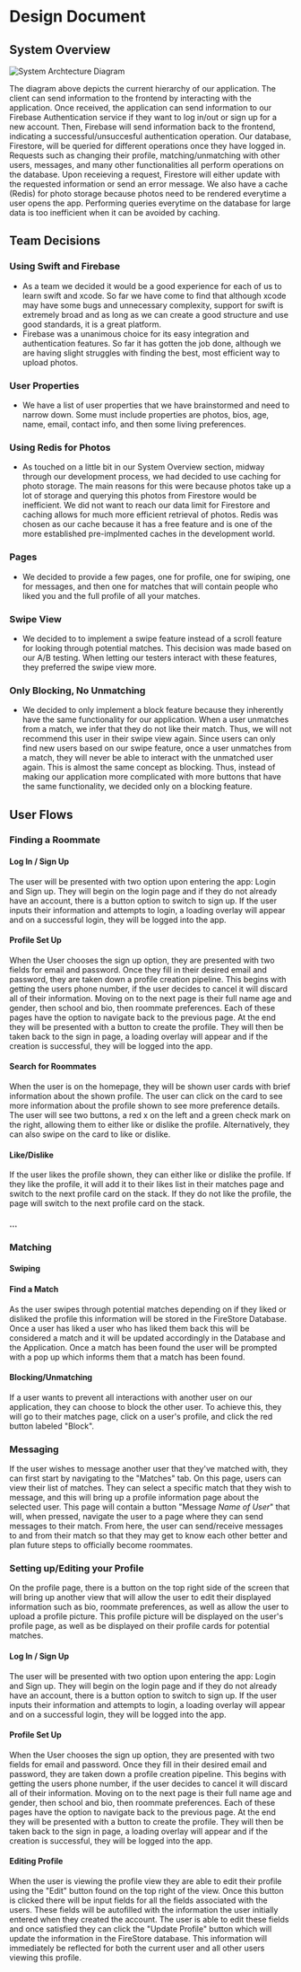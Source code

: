 # Design Document

## System Overview
![System Archtecture Diagram](Roomi_System_Architecture.png)

The diagram above depicts the current hierarchy of our application. The client can send information to the frontend by interacting with the application. Once received, the application can send information to our Firebase Authentication service if they want to log in/out or sign up for a new account. Then, Firebase will send information back to the frontend, indicating a successful/unsuccesful authentication operation. Our database, Firestore, will be queried for different operations once they have logged in. Requests such as changing their profile, matching/unmatching with other users, messages, and many other functionalities all perform operations on the database. Upon receieving a request, Firestore will either update with the requested information or send an error message. We also have a cache (Redis) for photo storage because photos need to be rendered everytime a user opens the app. Performing queries everytime on the database for large data is too inefficient when it can be avoided by caching.

## Team Decisions

### Using Swift and Firebase
- As a team we decided it would be a good experience for each of us to learn swift and xcode. So far we have come to find that although xcode may have some bugs and unnecessary complexity, support for swift is extremely broad and as long as we can create a good structure and use good standards, it is a great platform.
- Firebase was a unanimous choice for its easy integration and authentication features. So far it has gotten the job done, although we are having slight struggles with finding the best, most efficient way to upload photos.

### User Properties
- We have a list of user properties that we have brainstormed and need to narrow down. Some must include properties are photos, bios, age, name, email, contact info, and then some living preferences.

### Using Redis for Photos
- As touched on a little bit in our System Overview section, midway through our development process, we had decided to use caching for photo storage. The main reasons for this were because photos take up a lot of storage and querying this photos from Firestore would be inefficient. We did not want to reach our data limit for Firestore and caching allows for much more efficient retrieval of photos. Redis was chosen as our cache because it has a free feature and is one of the more established pre-implmented caches in the development world.

### Pages
- We decided to provide a few pages, one for profile, one for swiping, one for messages, and then one for matches that will contain people who liked you and the full profile of all your matches.

### Swipe View
- We decided to to implement a swipe feature instead of a scroll feature for looking through potential matches. This decision was made based on our A/B testing. When letting our testers interact with these features, they preferred the swipe view more.

### Only Blocking, No Unmatching
- We decided to only implement a block feature because they inherently have the same functionality for our application. When a user unmatches from a match, we infer that they do not like their match. Thus, we will not recommend this user in their swipe view again. Since users can only find new users based on our swipe feature, once a user unmatches from a match, they will never be able to interact with the unmatched user again. This is almost the same concept as blocking. Thus, instead of making our application more complicated with more buttons that have the same functionality, we decided only on a blocking feature.

## User Flows

### Finding a Roommate

#### Log In / Sign Up

The user will be presented with two option upon entering the app: Login and Sign up. They will begin on the login page and if they do not already have an account, there is a button option to switch to sign up. If the user inputs their information and attempts to login, a loading overlay will appear and on a successful login, they will be logged into the app.

#### Profile Set Up

When the User chooses the sign up option, they are presented with two fields for email and password. Once they fill in their desired email and password, they are taken down a profile creation pipeline. This begins with getting the users phone number, if the user decides to cancel it will discard all of their information. Moving on to the next page is their full name age and gender, then school and bio, then roommate preferences. Each of these pages have the option to navigate back to the previous page. At the end they will be presented with a button to create the profile. They will then be taken back to the sign in page, a loading overlay will appear and if the creation is successful, they will be logged into the app.

#### Search for Roommates

When the user is on the homepage, they will be shown user cards with brief information about the shown profile. The user can click on the card to see more information about the profile shown to see more preference details. The user will see two buttons, a red x on the left and a green check mark on the right, allowing them to either like or dislike the profile. Alternatively, they can also swipe on the card to like or dislike.

#### Like/Dislike
If the user likes the profile shown, they can either like or dislike the profile. If they like the profile, it will add it to their likes list in their matches page and switch to the next profile card on the stack. If they do not like the profile, the page will switch to the next profile card on the stack.

#### ...

### Matching

#### Swiping

#### Find a Match

As the user swipes through potential matches depending on if they liked or disliked the profile this information will be stored in the FireStore Database. Once a user has liked a user who has liked them back this will be considered a match and it will be updated accordingly in the Database and the Application. Once a match has been found the user will be prompted with a pop up which informs them that a match has been found.

#### Blocking/Unmatching

If a user wants to prevent all interactions with another user on our application, they can choose to block the other user. To achieve this, they will go to their matches page, click on a user's profile, and click the red button labeled "Block".

### Messaging

If the user wishes to message another user that they've matched with, they can first start by navigating to the "Matches" tab. On this page, users can view their list of matches. They can select a specific match that they wish to message, and this will bring up a profile information page about the selected user. This page will contain a button "Message *Name of User*" that will, when pressed, navigate the user to a page where they can send messages to their match. From here, the user can send/receive messages to and from their match so that they may get to know each other better and plan future steps to officially become roommates.

### Setting up/Editing your Profile
On the profile page, there is a button on the top right side of the screen that will bring up another view that will allow the user to edit their displayed information such as bio, roommate preferences, as well as allow the user to upload a profile picture. This profile picture will be displayed on the user's profile page, as well as be displayed on their profile cards for potential matches.

#### Log In / Sign Up

The user will be presented with two option upon entering the app: Login and Sign up. They will begin on the login page and if they do not already have an account, there is a button option to switch to sign up. If the user inputs their information and attempts to login, a loading overlay will appear and on a successful login, they will be logged into the app.

#### Profile Set Up

When the User chooses the sign up option, they are presented with two fields for email and password. Once they fill in their desired email and password, they are taken down a profile creation pipeline. This begins with getting the users phone number, if the user decides to cancel it will discard all of their information. Moving on to the next page is their full name age and gender, then school and bio, then roommate preferences. Each of these pages have the option to navigate back to the previous page. At the end they will be presented with a button to create the profile. They will then be taken back to the sign in page, a loading overlay will appear and if the creation is successful, they will be logged into the app.

#### Editing Profile

When the user is viewing the profile view they are able to edit their profile using the "Edit" button found on the top right of the view. Once this button is clicked there will be input fields for all the fields associated with the users. These fields will be autofilled with the information the user initially entered when they created the account. The user is able to edit these fields and once satisfied they can click the "Update Profile" button which will update the information in the FireStore database. This information will immediately be reflected for both the current user and all other users viewing this profile.
